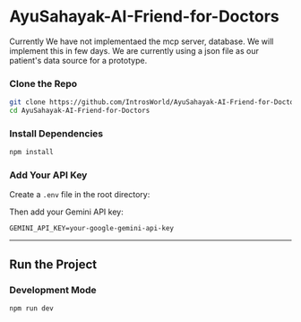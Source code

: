 # AyuSahayak-AI-Friend-for-Doctors

Currently We have not implementaed the mcp server, database. We will implement this in few days. We are currently using a json file as our patient's data source for a prototype.

### Clone the Repo
```bash
git clone https://github.com/IntrosWorld/AyuSahayak-AI-Friend-for-Doctors.git
cd AyuSahayak-AI-Friend-for-Doctors
```

### Install Dependencies
```bash
npm install
```

### Add Your API Key
Create a `.env` file in the root directory:

Then add your Gemini API key:
```env
GEMINI_API_KEY=your-google-gemini-api-key
```

---

## Run the Project

### Development Mode
```bash
npm run dev
```
